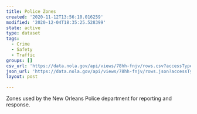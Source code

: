 ```yaml
---
title: Police Zones
created: '2020-11-12T13:56:10.016259'
modified: '2020-12-04T18:35:25.528399'
state: active
type: dataset
tags:
  - Crime
  - Safety
  - Traffic
groups: []
csv_url: 'https://data.nola.gov/api/views/78hh-fnjv/rows.csv?accessType=DOWNLOAD'
json_url: 'https://data.nola.gov/api/views/78hh-fnjv/rows.json?accessType=DOWNLOAD'
layout: post

---
```

Zones used by the New Orleans Police department for reporting and response.
